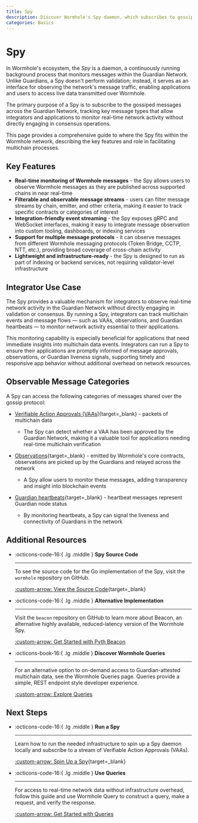 ```yaml
---
title: Spy
description: Discover Wormhole's Spy daemon, which subscribes to gossiped messages in the Guardian Network, including VAAs and Observations, with setup instructions.
categories: Basics
---
```


# Spy

In Wormhole's ecosystem, the _Spy_ is a daemon, a continuously running background process that monitors messages within the Guardian Network. Unlike Guardians, a Spy doesn't perform validation; instead, it serves as an interface for observing the network's message traffic, enabling applications and users to access live data transmitted over Wormhole.

The primary purpose of a Spy is to subscribe to the gossiped messages across the Guardian Network, tracking key message types that allow integrators and applications to monitor real-time network activity without directly engaging in consensus operations.

This page provides a comprehensive guide to where the Spy fits within the Wormhole network, describing the key features and role in facilitating multichain processes.

## Key Features

- **Real-time monitoring of Wormhole messages** - the Spy allows users to observe Wormhole messages as they are published across supported chains in near real-time
- **Filterable and observable message streams** - users can filter message streams by chain, emitter, and other criteria, making it easier to track specific contracts or categories of interest
- **Integration-friendly event streaming** - the Spy exposes gRPC and WebSocket interfaces, making it easy to integrate message observation into custom tooling, dashboards, or indexing services
- **Support for multiple message protocols** - it can observe messages from different Wormhole messaging protocols (Token Bridge, CCTP, NTT, etc.), providing broad coverage of cross-chain activity
- **Lightweight and infrastructure-ready** - the Spy is designed to run as part of indexing or backend services, not requiring validator-level infrastructure

## Integrator Use Case

The Spy provides a valuable mechanism for integrators to observe real-time network activity in the Guardian Network without directly engaging in validation or consensus. By running a Spy, integrators can track multichain events and message flows — such as VAAs, observations, and Guardian heartbeats — to monitor network activity essential to their applications.

This monitoring capability is especially beneficial for applications that need immediate insights into multichain data events. Integrators can run a Spy to ensure their applications are promptly informed of message approvals, observations, or Guardian liveness signals, supporting timely and responsive app behavior without additional overhead on network resources.

## Observable Message Categories

A Spy can access the following categories of messages shared over the gossip protocol:

- [Verifiable Action Approvals (VAAs)](/docs/protocol/infrastructure/vaas/){target=\_blank} - packets of multichain data

    - The Spy can detect whether a VAA has been approved by the Guardian Network, making it a valuable tool for applications needing real-time multichain verification

- [Observations](/docs/learn/glossary/#observation){target=\_blank} - emitted by Wormhole's core contracts, observations are picked up by the Guardians and relayed across the network

    - A Spy allow users to monitor these messages, adding transparency and insight into blockchain events

- [Guardian heartbeats](/docs/learn/glossary/#heartbeat){target=\_blank} - heartbeat messages represent Guardian node status 

    - By monitoring heartbeats, a Spy can signal the liveness and connectivity of Guardians in the network

## Additional Resources

<div class="grid cards" markdown>

-   :octicons-code-16:{ .lg .middle } **Spy Source Code**

    ---

    To see the source code for the Go implementation of the Spy, visit the `wormhole` repository on GitHub.

    [:custom-arrow: View the Source Code](https://github.com/wormhole-foundation/wormhole/blob/main/node/cmd/spy/spy.go){target=\_blank}

-   :octicons-code-16:{ .lg .middle } **Alternative Implementation**

    ---

    Visit the `beacon` repository on GitHub to learn more about Beacon, an alternative highly available, reduced-latency version of the Wormhole Spy.

    [:custom-arrow: Get Started with Pyth Beacon](https://github.com/pyth-network/beacon)

-   :octicons-book-16:{ .lg .middle } **Discover Wormhole Queries**

    ---

    For an alternative option to on-demand access to Guardian-attested multichain data, see the Wormhole Queries page. Queries provide a simple, REST endpoint style developer experience. 

    [:custom-arrow: Explore Queries](/docs/build/queries/overview/)

</div>

## Next Steps

<div class="grid cards" markdown>

-   :octicons-code-16:{ .lg .middle } **Run a Spy**

    ---

    Learn how to run the needed infrastructure to spin up a Spy daemon locally and subscribe to a stream of Verifiable Action Approvals (VAAs).

    [:custom-arrow: Spin Up a Spy](/docs/protocol/infrastructure-guides/run-spy/){target=\_blank}

-   :octicons-code-16:{ .lg .middle } **Use Queries**

    ---

    For access to real-time network data without infrastructure overhead, follow this guide and use Wormhole Query to construct a query, make a request, and verify the response.

    [:custom-arrow: Get Started with Queries](/docs/build/queries/use-queries/)

</div>
